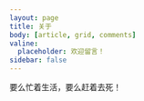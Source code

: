 ```yaml
---
layout: page
title: 关于
body: [article, grid, comments]
valine:
  placeholder: 欢迎留言！
sidebar: false
---
```



要么忙着生活，要么赶着去死！